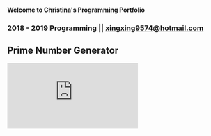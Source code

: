 #### Welcome to Christina's Programming Portfolio
### 2018 - 2019 Programming || xingxing9574@hotmail.com

## Prime Number Generator
![Prime Number Generator Source Code](https://github.com/cdongslc/shapes/blob/master/PrimeNumbers.java)

